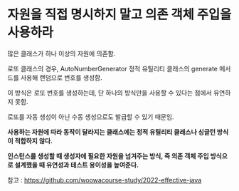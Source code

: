 # 자원을 직접 명시하지 말고 의존 객체 주입을 사용하라

많은 클래스가 하나 이상의 자원에 의존함.

로또 클래스의 경우, AutoNumberGenerator 정적 유틸리티 클래스의 generate 메서드를 사용해 랜덤으로 번호를 생성함.

이 방식은 로또 번호를 생성하는데, 단 하나의 방식만을 사용할 수 있다는 점에서 유연하지 못함.

로또를 자동 생성이 아닌 수동 생성으로도 발급할 수 있기 때문임.

<b>사용하는 자원에 따라 동작이 달라지는 클래스에는 정적 유틸리티 클래스나 싱글턴 방식이 적합하지 않다.</b>

<b>인스턴스를 생성할 때 생성자에 필요한 자원을 넘겨주는 방식, 즉 의존 객체 주입 방식으로 설계했을 때 유연성과 테스트 용이성을 높여준다.</b>

참고 : https://github.com/woowacourse-study/2022-effective-java 
